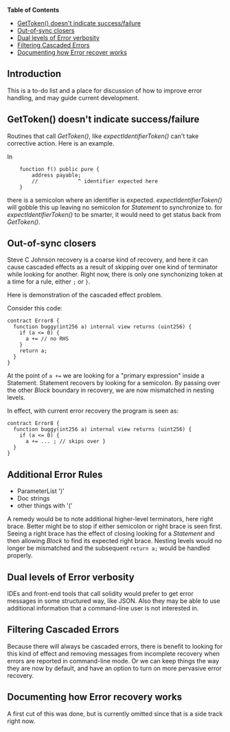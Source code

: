 <!-- markdown-toc start - Don't edit this section. Run M-x markdown-toc-refresh-toc -->
**Table of Contents**

- [GetToken() doesn't indicate success/failure](#gettoken-doesnt-indicate-successfailure)
- [Out-of-sync closers](#out-of-sync-closers)
- [Dual levels of Error verbosity](#dual-levels-of-error-verbosity)
- [Filtering Cascaded Errors](#filtering-cascaded-errors)
- [Documenting how Error recover works](#documenting-how-error-recover-works)

<!-- markdown-toc end -->

Introduction
------------

This is a to-do list and a place for discussion of how to improve error handling, and may guide current development.

GetToken() doesn't indicate success/failure
-------------------------------------------
Routines that call _GetToken()_, like _expectIdentifierToken()_ can't take corrective action. Here is an example.

In

```
    function f() public pure {
        address payable;
		//             ^ identifier expected here
    }
```

there is a semicolon where an identifier is expected. _expectIdentifierToken()_ will gobble this up leaving no semicolon for _Statement_ to synchronize to. for _expectIdentifierToken()_ to be smarter, it would need to get status back from _GetToken()_.

Out-of-sync closers
-------------------

Steve C Johnson recovery is a coarse kind of recovery, and here it can cause cascaded effects as a result of skipping over one kind of terminator while looking for another.
Right now, there is only one synchonizing token at a time for a rule,
either `;` or `}`.

Here is demonstration of the cascaded effect problem.

Consider this code:

```
contract Error8 {
  function buggy(int256 a) internal view returns (uint256) {
    if (a <= 0) {
      a += // no RHS
    }
    return a;
  }
}
```

At the point of `a +=` we are looking for a "primary expression" inside a Statement. Statement recovers by looking for a semicolon.
By passing over the other _Block_ boundary in recovery, we are now mismatched in nesting levels.

In effect, with current error recovery the program is seen as:

```
contract Error8 {
  function buggy(int256 a) internal view returns (uint256) {
    if (a <= 0) {
      a += ... ; // skips over }
  }
}
```

Additional Error Rules
----------------------

* ParameterList ')'
* Doc strings
* other things with '('

A remedy would be to note additional higher-level terminators, here right brace.
Better might be to stop if either semicolon or right brace is seen first. Seeing a right brace has the effect of closing looking for a _Statement_  and then allowing _Block_ to find its expected right brace. Nesting levels would no longer be mismatched and the subsequent `return a;` would be handled properly.

Dual levels of Error verbosity
------------------------------

IDEs and front-end tools that call solidity would prefer to get error messages in some structured way, like JSON. Also they may be able to use additional information that a command-line user is not interested in.

Filtering Cascaded Errors
-------------------------

Because there will always be cascaded errors, there is benefit to looking for this kind of effect and removing messages from incomplete recovery when errors are reported in command-line mode. Or we can keep things the way they are now by default, and have an option to turn on more pervasive error recovery.

Documenting how Error recovery works
------------------------------------

A first cut of this was done, but is currently omitted since that is a side track right now.
